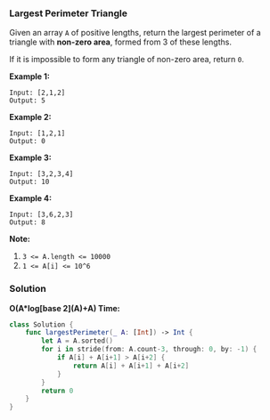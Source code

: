 
### Largest Perimeter Triangle

Given an array `A` of positive lengths, return the largest perimeter of a triangle with __non-zero area__, formed from 3 of these lengths.

If it is impossible to form any triangle of non-zero area, return `0`.

__Example 1:__
```
Input: [2,1,2]
Output: 5
```
__Example 2:__
```
Input: [1,2,1]
Output: 0
```
__Example 3:__
```
Input: [3,2,3,4]
Output: 10
```
__Example 4:__
```
Input: [3,6,2,3]
Output: 8
```

__Note:__
1. `3 <= A.length <= 10000`
2. `1 <= A[i] <= 10^6`

### Solution
__O(A*log\[base 2\](A)+A) Time:__
```Swift
class Solution {
    func largestPerimeter(_ A: [Int]) -> Int {
        let A = A.sorted()
        for i in stride(from: A.count-3, through: 0, by: -1) {
            if A[i] + A[i+1] > A[i+2] {
                return A[i] + A[i+1] + A[i+2]
            }
        }
        return 0
    }
}
```